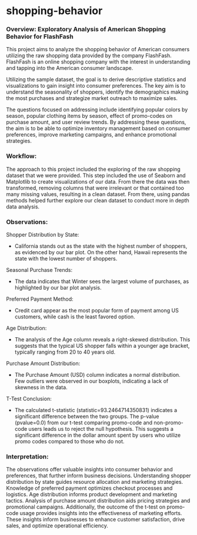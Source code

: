 # shopping-behavior

### Overview: Exploratory Analysis of American Shopping Behavior for FlashFash

This project aims to analyze the shopping behavior of American consumers utilizing the raw shopping data provided by the company FlashFash. FlashFash is an online shopping company with the interest in understanding and tapping into the American consumer landscape. 

Utilizing the sample dataset, the goal is to derive descriptive statistics and visualizations to gain insight into consumer preferences. The key aim is to understand the seasonality of shoppers, identify the demographics making the most purchases and strategize market outreach to maximize sales. 

The questions focused on addressing include identifying popular colors by season, popular clothing items by season, effect of promo-codes on purchase amount, and user review trends. By addressing these questions, the aim is to be able to optimize inventory management based on consumer preferences, improve marketing campaigns, and enhance promotional strategies. 


### Workflow: 

The approach to this project included the exploring of the raw shopping dataset that we were provided. This step included the use of Seaborn and Matplotlib to create visualizations of our data. From there the data was then transformed, removing columns that were irrelevant or that contained too many missing values, resulting in a clean dataset. From there, using pandas methods helped further explore our clean dataset to conduct more in depth data analysis.  

### Observations: 

Shopper Distribution by State: 
- California stands out as the state with the highest number of shoppers, as evidenced by our bar plot. On the other hand, Hawaii represents the state with the lowest number of shoppers.

Seasonal Purchase Trends: 
- The data indicates that Winter sees the largest volume of purchases, as highlighted by our bar plot analysis.

Preferred Payment Method: 
- Credit card appear as the most popular form of payment among US customers, while cash is the least favored option.

Age Distribution: 
- The analysis of the Age column reveals a right-skewed distribution. This suggests that the typical US shopper falls within a younger age bracket, typically ranging from 20 to 40 years old.

Purchase Amount Distribution: 
- The Purchase Amount (USD) column indicates a normal distribution. Few outliers were observed in our boxplots, indicating a lack of skewness in the data.

T-Test Conclusion: 
- The calculated t-statistic (statistic=93.2464714350831) indicates a significant difference between the two groups. The p-value (pvalue=0.0) from our t-test comparing promo-code and non-promo-code users leads us to reject the null hypothesis. This suggests a significant difference in the dollar amount spent by users who utilize promo codes compared to those who do not.

### Interpretation: 

The observations offer valuable insights into consumer behavior and preferences, that further inform business decisions. Understanding shopper distribution by state guides resource allocation and marketing strategies. Knowledge of preferred payment optimizes checkout processes and logistics. Age distribution informs product development and marketing tactics. Analysis of purchase amount distribution aids pricing strategies and promotional campaigns. Additionally, the outcome of the t-test on promo-code usage provides insights into the effectiveness of marketing efforts. These insights inform businesses to enhance customer satisfaction, drive sales, and optimize operational efficiency.